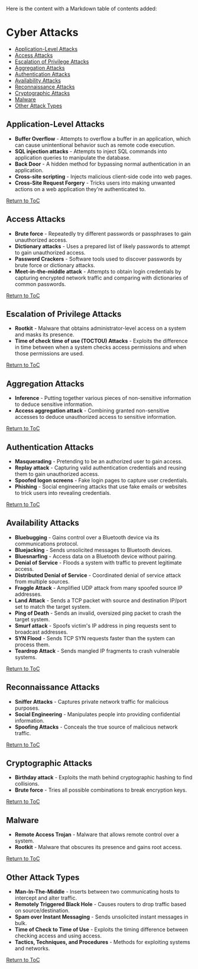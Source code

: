 Here is the content with a Markdown table of contents added:

# Cyber Attacks

- [Application-Level Attacks](#application-level-attacks)
- [Access Attacks](#access-attacks)
- [Escalation of Privilege Attacks](#escalation-of-privilege-attacks)
- [Aggregation Attacks](#aggregation-attacks)
- [Authentication Attacks](#authentication-attacks)  
- [Availability Attacks](#availability-attacks)
- [Reconnaissance Attacks](#reconnaissance-attacks)
- [Cryptographic Attacks](#cryptographic-attacks)
- [Malware](#malware)
- [Other Attack Types](#other-attack-types)

## Application-Level Attacks

- **Buffer Overflow** - Attempts to overflow a buffer in an application, which can cause unintentional behavior such as remote code execution.
- **SQL injection attacks** - Attempts to inject SQL commands into application queries to manipulate the database.
- **Back Door** - A hidden method for bypassing normal authentication in an application.
- **Cross-site scripting** - Injects malicious client-side code into web pages.
- **Cross-Site Request Forgery** - Tricks users into making unwanted actions on a web application they're authenticated to.

[Return to ToC](#cyber-attacks)

## Access Attacks 

- **Brute force** - Repeatedly try different passwords or passphrases to gain unauthorized access.  
- **Dictionary attacks** - Uses a prepared list of likely passwords to attempt to gain unauthorized access.
- **Password Crackers** - Software tools used to discover passwords by brute force or dictionary attacks.
- **Meet-in-the-middle attack** - Attempts to obtain login credentials by capturing encrypted network traffic and comparing with dictionaries of common passwords.

[Return to ToC](#cyber-attacks)

## Escalation of Privilege Attacks

- **Rootkit** - Malware that obtains administrator-level access on a system and masks its presence.
- **Time of check time of use (TOCTOU) Attacks** - Exploits the difference in time between when a system checks access permissions and when those permissions are used.

[Return to ToC](#cyber-attacks)

## Aggregation Attacks

- **Inference** - Putting together various pieces of non-sensitive information to deduce sensitive information. 
- **Access aggregation attack** - Combining granted non-sensitive accesses to deduce unauthorized access to sensitive information.

[Return to ToC](#cyber-attacks)

## Authentication Attacks

- **Masquerading** - Pretending to be an authorized user to gain access.
- **Replay attack** - Capturing valid authentication credentials and reusing them to gain unauthorized access. 
- **Spoofed logon screens** - Fake login pages to capture user credentials.
- **Phishing** - Social engineering attacks that use fake emails or websites to trick users into revealing credentials.

[Return to ToC](#cyber-attacks)

## Availability Attacks

- **Bluebugging** - Gains control over a Bluetooth device via its communications protocol.  
- **Bluejacking** - Sends unsolicited messages to Bluetooth devices.
- **Bluesnarfing** - Access data on a Bluetooth device without pairing.  
- **Denial of Service** - Floods a system with traffic to prevent legitimate access.
- **Distributed Denial of Service** - Coordinated denial of service attack from multiple sources.
- **Fraggle Attack** - Amplified UDP attack from many spoofed source IP addresses.
- **Land Attack** - Sends a TCP packet with source and destination IP/port set to match the target system. 
- **Ping of Death** - Sends an invalid, oversized ping packet to crash the target system.
- **Smurf attack** - Spoofs victim's IP address in ping requests sent to broadcast addresses.  
- **SYN Flood** - Sends TCP SYN requests faster than the system can process them.
- **Teardrop Attack** - Sends mangled IP fragments to crash vulnerable systems.

[Return to ToC](#cyber-attacks)

## Reconnaissance Attacks

- **Sniffer Attacks** - Captures private network traffic for malicious purposes.
- **Social Engineering** - Manipulates people into providing confidential information.
- **Spoofing Attacks** - Conceals the true source of malicious network traffic.

[Return to ToC](#cyber-attacks)

## Cryptographic Attacks  

- **Birthday attack** - Exploits the math behind cryptographic hashing to find collisions.
- **Brute force** - Tries all possible combinations to break encryption keys.

[Return to ToC](#cyber-attacks)

## Malware

- **Remote Access Trojan** - Malware that allows remote control over a system. 
- **Rootkit** - Malware that obscures its presence and gains root access.

[Return to ToC](#cyber-attacks)

## Other Attack Types

- **Man-In-The-Middle** - Inserts between two communicating hosts to intercept and alter traffic.
- **Remotely Triggered Black Hole** - Causes routers to drop traffic based on source/destination.  
- **Spam over Instant Messaging** - Sends unsolicited instant messages in bulk.
- **Time of Check to Time of Use** - Exploits the timing difference between checking access and using access. 
- **Tactics, Techniques, and Procedures** - Methods for exploiting systems and networks.

[Return to ToC](#cyber-attacks)